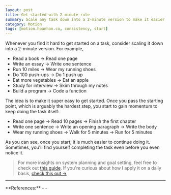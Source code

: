 ```yaml
---
layout: post
title: Get started with 2-minute rule
summary: Scale any task down into a 2-minute version to make it easier to get started.
category: Motion
tags: [motion.hoanhan.co, consistency, start]
---
```


Whenever you find it hard to get started on a task, consider scaling it down into a 2-minute version. For example,
- Read a book → Read one page
- Write an essay → Write one sentence
- Run 10 miles → Wear my running shoes
- Do 100 push-ups → Do 1 push up
- Eat more vegetables → Eat an apple
- Study for interview → Skim through my notes
- Build a program → Code a function

The idea is to make it super easy to get started. Once you pass the starting point, which is arguably the hardest step,
you start to gain momentum to keep doing the task itself:
- Read one page → Read 10 pages → Finish the first chapter
- Write one sentence → Write an opening paragraph → Write the body
- Wear my running shoes → Walk for 5 minutes → Run for 5 minutes

As you can see, once you start, it is much easier to continue doing it. Sometimes, you'll find yourself completing the
task even before you even notice it.

> For more insights on system planning and goal setting, feel free to check out [this guide](/motion). If you're curious
> about how I apply it on a daily basis, [check this out →](https://motion.hoanhan.co/goals/hoanhan/)

<hr>
**References:**
- <https://jamesclear.com/how-to-stop-procrastinating>
- <https://www.lifehack.org/articles/productivity/how-stop-procrastinating-and-stick-good-habits-using-the-2-minute-rule.html>
